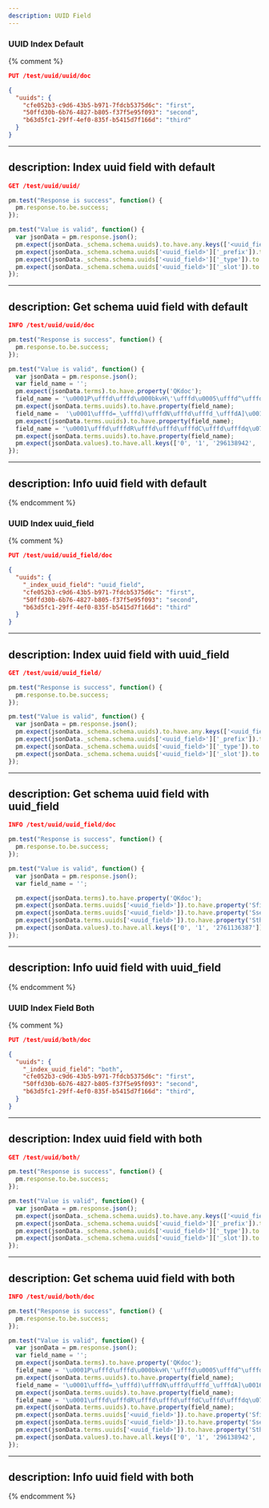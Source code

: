 ```yaml
---
description: UUID Field
---
```


### UUID Index Default

{% comment %}
```json
PUT /test/uuid/uuid/doc

{
  "uuids": {
    "cfe052b3-c9d6-43b5-b971-7fdcb5375d6c": "first",
    "50ffd30b-6b76-4827-b805-f37f5e95f093": "second",
    "b63d5fc1-29ff-4ef0-835f-b5415d7f166d": "third"
  }
}
```
---
description: Index uuid field with default
---

```json
GET /test/uuid/uuid/
```

```js
pm.test("Response is success", function() {
  pm.response.to.be.success;
});
```

```js
pm.test("Value is valid", function() {
  var jsonData = pm.response.json();
  pm.expect(jsonData._schema.schema.uuids).to.have.any.keys(['<uuid_field>']);
  pm.expect(jsonData._schema.schema.uuids['<uuid_field>']['_prefix']).to.equal('<uuid_field>.');
  pm.expect(jsonData._schema.schema.uuids['<uuid_field>']['_type']).to.equal('text');
  pm.expect(jsonData._schema.schema.uuids['<uuid_field>']['_slot']).to.equal(296138942);
});
```
---
description: Get schema uuid field with default
---

```json
INFO /test/uuid/uuid/doc
```

```js
pm.test("Response is success", function() {
  pm.response.to.be.success;
});
```

```js
pm.test("Value is valid", function() {
  var jsonData = pm.response.json();
  var field_name = '';
  pm.expect(jsonData.terms).to.have.property('QKdoc');
  field_name = '\u0001P\ufffd\ufffd\u000bkvH\'\ufffd\u0005\ufffd^\ufffd\ufffd\ufffdSsecond';
  pm.expect(jsonData.terms.uuids).to.have.property(field_name);
  field_name =  '\u0001\ufffd=_\ufffd)\ufffdN\ufffd\ufffd_\ufffdA]\u0016mSthird';
  pm.expect(jsonData.terms.uuids).to.have.property(field_name);
  field_name = '\u0001\ufffd\ufffdR\ufffd\ufffd\ufffdC\ufffd\ufffdq\u07357]lSfirst';
  pm.expect(jsonData.terms.uuids).to.have.property(field_name);
  pm.expect(jsonData.values).to.have.all.keys(['0', '1', '296138942', '1407656467', '3856745852']);
});
```
---
description: Info uuid field with default
---
{% endcomment %}


### UUID Index uuid_field

{% comment %}
```json
PUT /test/uuid/uuid_field/doc

{
  "uuids": {
    "_index_uuid_field": "uuid_field",
    "cfe052b3-c9d6-43b5-b971-7fdcb5375d6c": "first",
    "50ffd30b-6b76-4827-b805-f37f5e95f093": "second",
    "b63d5fc1-29ff-4ef0-835f-b5415d7f166d": "third"
  }
}
```
---
description: Index uuid field with uuid_field
---

```json
GET /test/uuid/uuid_field/
```

```js
pm.test("Response is success", function() {
  pm.response.to.be.success;
});
```

```js
pm.test("Value is valid", function() {
  var jsonData = pm.response.json();
  pm.expect(jsonData._schema.schema.uuids).to.have.any.keys(['<uuid_field>']);
  pm.expect(jsonData._schema.schema.uuids['<uuid_field>']['_prefix']).to.equal('<uuid_field>.');
  pm.expect(jsonData._schema.schema.uuids['<uuid_field>']['_type']).to.equal('text');
  pm.expect(jsonData._schema.schema.uuids['<uuid_field>']['_slot']).to.equal(2761136387);
});
```
---
description: Get schema uuid field with uuid_field
---

```json
INFO /test/uuid/uuid_field/doc
```

```js
pm.test("Response is success", function() {
  pm.response.to.be.success;
});
```

```js
pm.test("Value is valid", function() {
  var jsonData = pm.response.json();
  var field_name = '';

  pm.expect(jsonData.terms).to.have.property('QKdoc');
  pm.expect(jsonData.terms.uuids['<uuid_field>']).to.have.property('Sfirst');
  pm.expect(jsonData.terms.uuids['<uuid_field>']).to.have.property('Ssecond');
  pm.expect(jsonData.terms.uuids['<uuid_field>']).to.have.property('Sthird');
  pm.expect(jsonData.values).to.have.all.keys(['0', '1', '2761136387']);
});
```
---
description: Info uuid field with uuid_field
---
{% endcomment %}


### UUID Index Field Both

{% comment %}
```json
PUT /test/uuid/both/doc

{
  "uuids": {
    "_index_uuid_field": "both",
    "cfe052b3-c9d6-43b5-b971-7fdcb5375d6c": "first",
    "50ffd30b-6b76-4827-b805-f37f5e95f093": "second",
    "b63d5fc1-29ff-4ef0-835f-b5415d7f166d": "third",
  }
}
```
---
description: Index uuid field with both
---

```json
GET /test/uuid/both/
```

```js
pm.test("Response is success", function() {
  pm.response.to.be.success;
});
```

```js
pm.test("Value is valid", function() {
  var jsonData = pm.response.json();
  pm.expect(jsonData._schema.schema.uuids).to.have.any.keys(['<uuid_field>']);
  pm.expect(jsonData._schema.schema.uuids['<uuid_field>']['_prefix']).to.equal('<uuid_field>.');
  pm.expect(jsonData._schema.schema.uuids['<uuid_field>']['_type']).to.equal('text');
  pm.expect(jsonData._schema.schema.uuids['<uuid_field>']['_slot']).to.equal(2761136387);
});
```
---
description: Get schema uuid field with both
---

```json
INFO /test/uuid/both/doc
```

```js
pm.test("Response is success", function() {
  pm.response.to.be.success;
});
```

```js
pm.test("Value is valid", function() {
  var jsonData = pm.response.json();
  var field_name = '';
  pm.expect(jsonData.terms).to.have.property('QKdoc');
  field_name = '\u0001P\ufffd\ufffd\u000bkvH\'\ufffd\u0005\ufffd^\ufffd\ufffd\ufffdSsecond';
  pm.expect(jsonData.terms.uuids).to.have.property(field_name);
  field_name = '\u0001\ufffd=_\ufffd)\ufffdN\ufffd\ufffd_\ufffdA]\u0016mSthird';
  pm.expect(jsonData.terms.uuids).to.have.property(field_name);
  field_name = '\u0001\ufffd\ufffdR\ufffd\ufffd\ufffdC\ufffd\ufffdq\u07357]lSfirst';
  pm.expect(jsonData.terms.uuids).to.have.property(field_name);
  pm.expect(jsonData.terms.uuids['<uuid_field>']).to.have.property('Sfirst');
  pm.expect(jsonData.terms.uuids['<uuid_field>']).to.have.property('Ssecond');
  pm.expect(jsonData.terms.uuids['<uuid_field>']).to.have.property('Sthird');
  pm.expect(jsonData.values).to.have.all.keys(['0', '1', '296138942', '1407656467', '2761136387', '3856745852']);
});
```
---
description: Info uuid field with both
---
{% endcomment %}